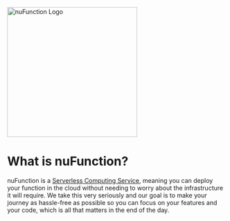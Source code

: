<img src="https://www.nufunction.com/img/logo.png" alt="nuFunction Logo" width="300" />

# What is nuFunction?

nuFunction is a <a href="https://en.wikipedia.org/wiki/Serverless_computing" target="_blank">Serverless Computing Service</a>, meaning you can deploy your function in the cloud without needing to worry about the infrastructure it will require. We take this very seriously and our goal is to make your journey as hassle-free as possible so you can focus on your features and your code, which is all that matters in the end of the day. 
